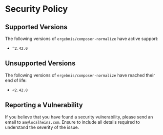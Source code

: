 # Security Policy

## Supported Versions

The following versions of `ergebnis/composer-normalize` have active support:

- `^2.42.0`

## Unsupported Versions

The following versions of `ergebnis/composer-normalize` have reached their end of life:

- `<2.42.0`

## Reporting a Vulnerability

If you believe that you have found a security vulnerability, please send an email to `am@localheinz.com`. Ensure to include all details required to understand the severity of the issue.
